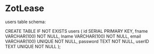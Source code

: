 # ZotLease

users table schema:

CREATE TABLE IF NOT EXISTS users (
     id SERIAL PRIMARY KEY,
     fname VARCHAR(100) NOT NULL,
     lname VARCHAR(100) NOT NULL,
     email VARCHAR(100) UNIQUE NOT NULL,
     password TEXT NOT NULL,
     userID TEXT UNIQUE NOT NULL
   );